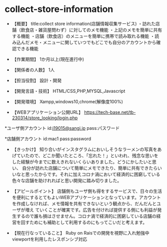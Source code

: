 # collect-store-information

* 【概要】
title:collect store information(店舗情報収集サービス)
・訪れた店舗（飲食店・雑貨屋問わず）に対してのメモ機能
・上記のメモを簡単に共有する機能
・店舗（飲食店）のメニューを簡単に携帯で読み取れる機能
・読み込んだメモ・メニューに関していつでもどこでも自分のアカウントから確認できる機能

* 【作業期間】
1か月以上(現在進行中)
* 【関係者の人数】
1人
* 【担当役割】
設計・開発
* 【開発言語・技術】
HTML/CSS,PHP,MYSQL,Javascript
* 【開発環境】
Xampp,windows10,chrome(解像度100%)
* 【WEBアプリケーション公開URL】
https://tech-base.net/tb-230314/store_looking/login.php

*ユーザ側アカウント
  id:j19015@sangi.jp
  pass:パスワード
  
*店舗側アカウント
  id:mac1
  pass:password
  
* 【きっかけ】
  知り合いがインスタグラムにおいしそうなラーメンの写真をあげていたので、どこか聞いたところ、「忘れた！」といわれ、残念な思いをした経験が今までに数えきれないくらいありました。どうにかしたいと思い、   自分が訪れた店舗について簡単にメモできたり、簡単に共有できたらいいなと思ったからです。それに加えコロナ渦において経済的に困窮している色々な店舗を助けれればと思い開発に踏み切りました。
  
* 【アピールポイント】
  店舗側もユーザ側も得をするサービスで、日々の生活を便利にするとてもよいWEBアプリケーションとなっています。アカウントを作成しなければ、メモ情報を共有できないという観点から、だんだんとユーザが増え   ていくことが確実です。広告を付ければ提供する側にも利益が発生するので誰も損はさせません。コロナ渦で経済的に困窮している店舗の経営を回すためにも補助として利用するのにもってこいだと考えます。

* 【現在行なっていること】
  Ruby on Raisでの開発を視野に入れ勉強中
  viewportを利用したレスポンシブ対応
